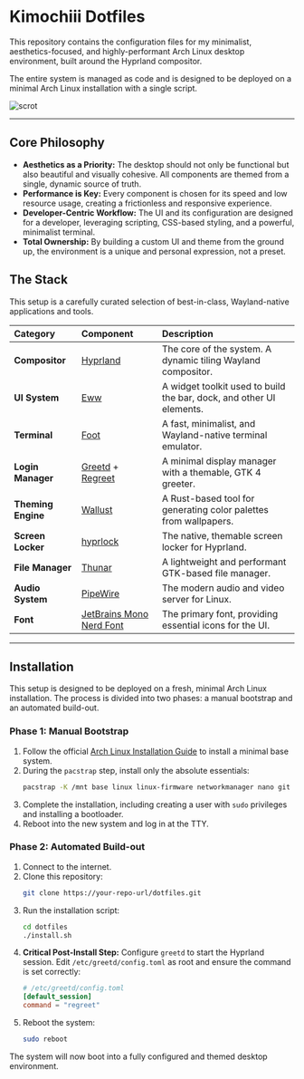 # Kimochiii Dotfiles

This repository contains the configuration files for my minimalist, aesthetics-focused, and highly-performant Arch Linux desktop environment, built around the Hyprland compositor.

The entire system is managed as code and is designed to be deployed on a minimal Arch Linux installation with a single script.

![scrot](https://link-to-your-screenshot.png) <!-- It's highly recommended to take a screenshot and upload it somewhere -->

---

## Core Philosophy

*   **Aesthetics as a Priority:** The desktop should not only be functional but also beautiful and visually cohesive. All components are themed from a single, dynamic source of truth.
*   **Performance is Key:** Every component is chosen for its speed and low resource usage, creating a frictionless and responsive experience.
*   **Developer-Centric Workflow:** The UI and its configuration are designed for a developer, leveraging scripting, CSS-based styling, and a powerful, minimalist terminal.
*   **Total Ownership:** By building a custom UI and theme from the ground up, the environment is a unique and personal expression, not a preset.

## The Stack

This setup is a carefully curated selection of best-in-class, Wayland-native applications and tools.

| Category | Component | Description |
| :--- | :--- | :--- |
| **Compositor** | [Hyprland](https://hyprland.org/) | The core of the system. A dynamic tiling Wayland compositor. |
| **UI System** | [Eww](https://github.com/elkowar/eww) | A widget toolkit used to build the bar, dock, and other UI elements. |
| **Terminal** | [Foot](https://codeberg.org/dnkl/foot) | A fast, minimalist, and Wayland-native terminal emulator. |
| **Login Manager** | [Greetd](https://git.sr.ht/~kennylevinsen/greetd) + [Regreet](https://github.com/payne-d/regreet) | A minimal display manager with a themable, GTK 4 greeter. |
| **Theming Engine**| [Wallust](https://github.com/dylanaraps/wallust) | A Rust-based tool for generating color palettes from wallpapers. |
| **Screen Locker** | [hyprlock](https://github.com/hyprwm/hyprlock) | The native, themable screen locker for Hyprland. |
| **File Manager** | [Thunar](https://docs.xfce.org/xfce/thunar/start) | A lightweight and performant GTK-based file manager. |
| **Audio System** | [PipeWire](https://pipewire.org/) | The modern audio and video server for Linux. |
| **Font** | [JetBrains Mono Nerd Font](https://www.nerdfonts.com/) | The primary font, providing essential icons for the UI. |

---

## Installation

This setup is designed to be deployed on a fresh, minimal Arch Linux installation. The process is divided into two phases: a manual bootstrap and an automated build-out.

### Phase 1: Manual Bootstrap

1.  Follow the official [Arch Linux Installation Guide](https://wiki.archlinux.org/title/Installation_guide) to install a minimal base system.
2.  During the `pacstrap` step, install only the absolute essentials:
    ```bash
    pacstrap -K /mnt base linux linux-firmware networkmanager nano git sudo
    ```
3.  Complete the installation, including creating a user with `sudo` privileges and installing a bootloader.
4.  Reboot into the new system and log in at the TTY.

### Phase 2: Automated Build-out

1.  Connect to the internet.
2.  Clone this repository:
    ```bash
    git clone https://your-repo-url/dotfiles.git
    ```
3.  Run the installation script:
    ```bash
    cd dotfiles
    ./install.sh
    ```
4.  **Critical Post-Install Step:** Configure `greetd` to start the Hyprland session. Edit `/etc/greetd/config.toml` as root and ensure the command is set correctly:
    ```toml
    # /etc/greetd/config.toml
    [default_session]
    command = "regreet"
    ```
5.  Reboot the system:
    ```bash
    sudo reboot
    ```

The system will now boot into a fully configured and themed desktop environment.